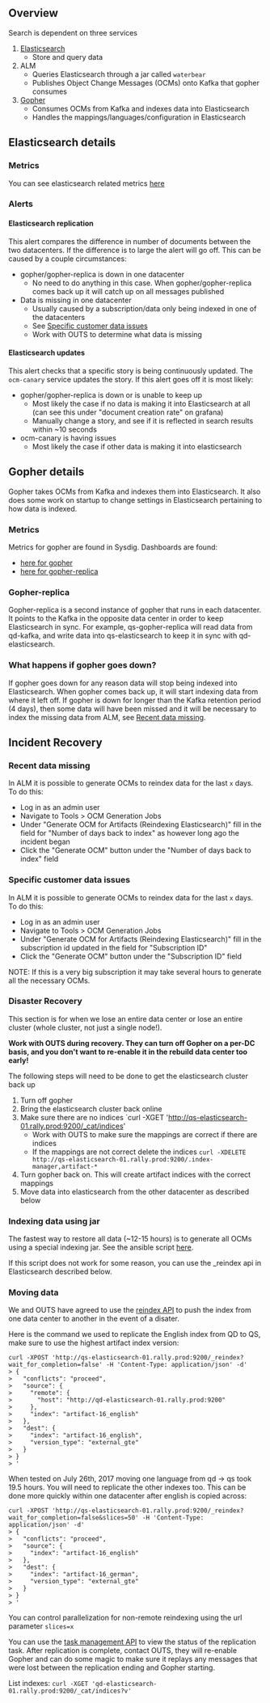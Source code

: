 
## Overview

Search is dependent on three services
1. [Elasticsearch](#elasticsearch-details)
    * Store and query data
2. ALM
    * Queries Elasticsearch through a jar called `waterbear`
    * Publishes Object Change Messages (OCMs) onto Kafka that gopher consumes
3. [Gopher](#gopher-details)
    * Consumes OCMs from Kafka and indexes data into Elasticsearch
    * Handles the mappings/languages/configuration in Elasticsearch

## Elasticsearch details

### Metrics

You can see elasticsearch related metrics [here](https://grafana.rallydev.com/dashboard/db/elasticsearch)

### Alerts

#### Elasticsearch replication

This alert compares the difference in number of documents between the two datacenters. If the difference is to large the alert will go off. This can be caused by a couple
circumstances:
* gopher/gopher-replica is down in one datacenter
    * No need to do anything in this case. When gopher/gopher-replica comes back up it will catch up on all messages published
* Data is missing in one datacenter
    * Usually caused by a subscription/data only being indexed in one of the datacenters
    * See [Specific customer data issues](#specific-customer-data-issues)
    * Work with OUTS to determine what data is missing

#### Elasticsearch updates

This alert checks that a specific story is being continuously updated. The `ocm-canary` service updates the story. If this alert goes off it is most likely:
* gopher/gopher-replica is down or is unable to keep up
    * Most likely the case if no data is making it into Elasticsearch at all (can see this under "document creation rate" on grafana)
    * Manually change a story, and see if it is reflected in search results within ~10 seconds
* ocm-canary is having issues
    * Most likely the case if other data is making it into elasticsearch

## Gopher details

Gopher takes OCMs from Kafka and indexes them into Elasticsearch. It also does some work on startup to change settings in Elasticsearch pertaining to how data is indexed.

### Metrics

Metrics for gopher are found in Sysdig. Dashboards are found:
* [here for gopher](https://app.sysdigcloud.com/#/dashboards/22683)
* [here for gopher-replica](https://app.sysdigcloud.com/#/dashboards/22684)

### Gopher-replica

Gopher-replica is a second instance of gopher that runs in each datacenter. It points to the Kafka in the opposite data center in order to keep Elasticsearch in sync.
For example, qs-gopher-replica will read data from qd-kafka, and write data into qs-elasticsearch to keep it in sync with qd-elasticsearch.

### What happens if gopher goes down?

If gopher goes down for any reason data will stop being indexed into Elasticsearch. When gopher comes back up, it will start indexing data from where it left off.
If gopher is down for longer than the Kafka retention period (4 days), then some data will have been missed and it will be necessary to index the missing data from
ALM, see [Recent data missing](#recent-data-missing).

## Incident Recovery

### Recent data missing

In ALM it is possible to generate OCMs to reindex data for the last `x` days. To do this:
* Log in as an admin user
* Navigate to Tools > OCM Generation Jobs
* Under "Generate OCM for Artifacts (Reindexing Elasticsearch)" fill in the field for "Number of days back to index" as however long ago the incident began
* Click the "Generate OCM" button under the "Number of days back to index" field

### Specific customer data issues

In ALM it is possible to generate OCMs to reindex data for the last `x` days. To do this:
* Log in as an admin user
* Navigate to Tools > OCM Generation Jobs
* Under "Generate OCM for Artifacts (Reindexing Elasticsearch)" fill in the subscription id updated in the field for "Subscription ID"
* Click the "Generate OCM" button under the "Subscription ID" field

NOTE: If this is a very big subscription it may take several hours to generate all the necessary OCMs.

### Disaster Recovery

This section is for when we lose an entire data center or lose an entire cluster (whole cluster, not just a single node!).

**Work with OUTS during recovery.  They can turn off Gopher on a per-DC basis, and you don't want to re-enable it in the rebuild data center too early!**

The following steps will need to be done to get the elasticsearch cluster back up

1. Turn off gopher
2. Bring the elasticsearch cluster back online
3. Make sure there are no indices `curl -XGET 'http://qs-elasticsearch-01.rally.prod:9200/_cat/indices'
    * Work with OUTS to make sure the mappings are correct if there are indices
    * If the mappings are not correct delete the indices `curl -XDELETE http://qs-elasticsearch-01.rally.prod:9200/.index-manager,artifact-*`
4. Turn gopher back on. This will create artifact indices with the correct mappings
5. Move data into elasticsearch from the other datacenter as described below

### Indexing data using jar

The fastest way to restore all data (~12-15 hours) is to generate all OCMs using a special indexing jar.
See the ansible script [here](https://github.com/RallySoftware/ops_ansible/blob/master/playbooks/reindex.yml).

If this script does not work for some reason, you can use the _reindex api in Elasticsearch described below.

### Moving data

We and OUTS have agreed to use the [reindex API](https://www.elastic.co/guide/en/elasticsearch/reference/master/docs-reindex.html) to push the index from one data center to another in the event of a disater.

Here is the command we used to replicate the English index from QD to QS, make sure to use the highest artifact index version:

```
curl -XPOST 'http://qs-elasticsearch-01.rally.prod:9200/_reindex?wait_for_completion=false' -H 'Content-Type: application/json' -d'
> {
>   "conflicts": "proceed",
>   "source": {
>     "remote": {
>       "host": "http://qd-elasticsearch-01.rally.prod:9200"
>     },
>     "index": "artifact-16_english"
>   },
>   "dest": {
>     "index": "artifact-16_english",
>     "version_type": "external_gte"
>   }
> }
> '
```

When tested on July 26th, 2017 moving one language from qd -> qs took 19.5 hours. You will need to replicate the other indexes too. This can be done more quickly within one datacenter after english is copied across:

```
curl -XPOST 'http://qs-elasticsearch-01.rally.prod:9200/_reindex?wait_for_completion=false&slices=50' -H 'Content-Type: application/json' -d'
> {
>   "conflicts": "proceed",
>   "source": {
>     "index": "artifact-16_english"
>   },
>   "dest": {
>     "index": "artifact-16_german",
>     "version_type": "external_gte"
>   }
> }
> '
```

You can control parallelization for non-remote reindexing using the url parameter `slices=x`

You can use the [task management API](https://www.elastic.co/guide/en/elasticsearch/reference/current/tasks.html) to view the status of the replication task.  After replication is complete, contact OUTS, they will re-enable Gopher and can do some magic to make sure it replays any messages that were lost between the replication ending and Gopher starting.

List indexes:
```curl -XGET 'qd-elasticsearch-01.rally.prod:9200/_cat/indices?v'```
